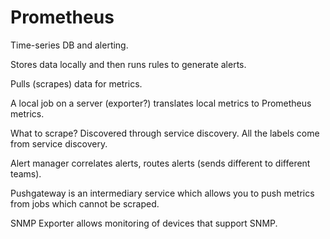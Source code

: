 # Prometheus

Time-series DB and alerting.

Stores data locally and then runs rules to generate alerts.

Pulls (scrapes) data for metrics.

A local job on a server (exporter?) translates local metrics to Prometheus metrics.

What to scrape? Discovered through service discovery. All the labels come from
service discovery.

Alert manager correlates alerts, routes alerts (sends different to
   different teams).

Pushgateway is an intermediary service which allows you to push metrics from jobs which cannot be scraped.

SNMP Exporter allows monitoring of devices that support SNMP.
